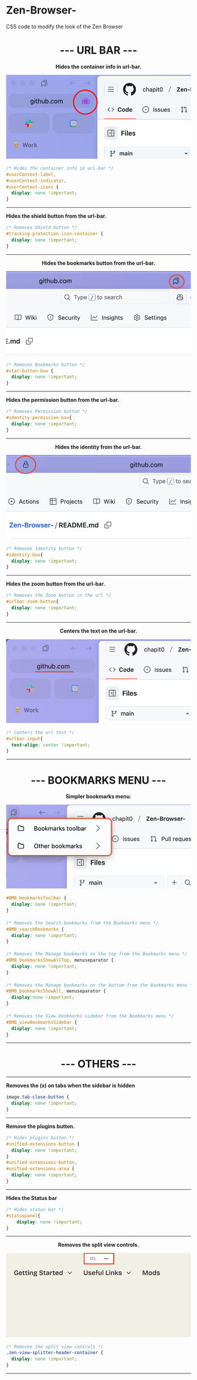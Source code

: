 # Zen-Browser-
CSS code to modify the look of the Zen Browser

<div align="center">

# --- URL BAR ---

</div>

<div align="center">

**Hides the container info in url-bar.**

![Container](https://github.com/chapit0/Zen-Browser-/blob/40edf7a0b95704430f2a46b46c89255f3f1a43a3/container.png)

</div>

```css
/* Hides the container info in url-bar */
#userContext-label,
#userContext-indicator,
#userContext-icons {
  display: none !important;
}
```
---
**Hides the shield button from the url-bar.**
```css
/* Removes Shield button */
#tracking-protection-icon-container {
  display: none !important;
}
```
---
<div align="center">

**Hides the bookmarks button from the url-bar.**

![bookmarks](https://github.com/chapit0/Zen-Browser-/blob/40edf7a0b95704430f2a46b46c89255f3f1a43a3/bookmarks.png)

</div>

```css
/* Removes Bookmarks button */
#star-button-box {
  display: none !important;
}
```
---
**Hides the permission button from the url-bar.**
```css
/* Removes Permission button */
#identity-permission-box{
  display: none !important;
}
```
---
<div align="center">
  
**Hides the identity from the url-bar.**

![Identity](https://github.com/chapit0/Zen-Browser-/blob/40edf7a0b95704430f2a46b46c89255f3f1a43a3/identity.png)

</div>

```css
/* Removes Identity button */
#identity-box{
  display: none !important;
}
```
---
**Hides the zoom button from the url-bar.**
```css
/* Removes the Zoom button in the url */
#urlbar-zoom-button{
  display: none !important;
}
```
---
<div align="center">
  
**Centers the text on the url-bar.**

![Centertexturl](https://github.com/chapit0/Zen-Browser-/blob/40edf7a0b95704430f2a46b46c89255f3f1a43a3/centerUrlText.png)
</div>

```css
/* Centers the url text */
#urlbar-input{
  text-align: center !important;
}
```
---
<div align="center">

# --- BOOKMARKS MENU ---

</div>

<div align="center">
  
**Simpler bookmarks menu.**

![bookmarks](https://github.com/chapit0/Zen-Browser-/blob/40edf7a0b95704430f2a46b46c89255f3f1a43a3/bookmarksMenu.png)
  
</div>

```css
#BMB_bookmarksToolbar {
  display: none !important;
}

/* Removes the Search bookmarks from the Bookmarks menu */
#BMB_searchBookmarks {
  display: none !important;
}

/* Removes the Manage bookmarks on the top from the Bookmarks menu */
#BMB_bookmarksShowAllTop, menuseparator {
  display: none !important;
}

/* Removes the Manage bookmarks on the bottom from the Bookmarks menu */
#BMB_bookmarksShowAll, menuseparator {
  display:none !important;
}

/* Removes the View bookmarks sidebar from the Bookmarks menu */
#BMB_viewBookmarksSidebar {
  display: none !important;
}
```
---

<div align="center">

# --- OTHERS ---

</div>

---
**Removes the (x) on tabs when the sidebar is hidden**
```css
image.tab-close-button {
  display: none !important;
}
```
---
**Remove the plugins button.**
```css
/* Hides plugins button */
#unified-extensions-button {
  display: none !important;
}
#unified-extensions-button,
#unified-extensions-area {
  display: none !important;
}
```
----
**Hides the Status bar**
```css
/* Hides status bar */
#statuspanel{
    display: none !important;
}
```
---
<div align="center">
  
**Removes the split view controls.**

![splitView](https://github.com/chapit0/Zen-Browser-/blob/40edf7a0b95704430f2a46b46c89255f3f1a43a3/splitView.png)

</div>

```css
/* Removes the split view controls */
.zen-view-splitter-header-container {
  display: none !important;
}
```
---
